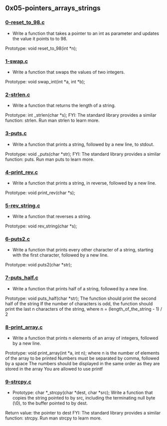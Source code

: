## 0x05-pointers_arrays_strings

### [0-reset_to_98.c](./0-reset_to_98.c)
* Write a function that takes a pointer to an int as parameter and updates the value it points to to 98.

Prototype: void reset_to_98(int *n);

### [1-swap.c](./1-swap.c)
* Write a function that swaps the values of two integers.

Prototype: void swap_int(int *a, int *b);

### [2-strlen.c](./2-strlen.c)
* Write a function that returns the length of a string.

Prototype: int _strlen(char *s);
FYI: The standard library provides a similar function: strlen. Run man strlen to learn more.

### [3-puts.c](./3-puts.c)
* Write a function that prints a string, followed by a new line, to stdout.

Prototype: void _puts(char *str);
FYI: The standard library provides a similar function: puts. Run man puts to learn more.

### [4-print_rev.c](./4-print_rev.c)
* Write a function that prints a string, in reverse, followed by a new line.

Prototype: void print_rev(char *s);

### [5-rev_string.c](./5-rev_string.c)
* Write a function that reverses a string.

Prototype: void rev_string(char *s);

### [6-puts2.c](./6-puts2.c)
* Write a function that prints every other character of a string, starting with the first character, followed by a new line.

Prototype: void puts2(char *str);

### [7-puts_half.c](./7-puts_half.c)
* Write a function that prints half of a string, followed by a new line.

Prototype: void puts_half(char *str);
The function should print the second half of the string
If the number of characters is odd, the function should print the last n characters of the string, where n = (length_of_the_string - 1) / 2

### [8-print_array.c](./8-print_array.c)
* Write a function that prints n elements of an array of integers, followed by a new line.

Prototype: void print_array(int *a, int n);
where n is the number of elements of the array to be printed
Numbers must be separated by comma, followed by a space
The numbers should be displayed in the same order as they are stored in the array
You are allowed to use printf

### [9-strcpy.c](./9-strcpy.c)
* Prototype: char *_strcpy(char *dest, char *src);
Write a function that copies the string pointed to by src, including the terminating null byte (\0), to the buffer pointed to by dest.

Return value: the pointer to dest
FYI: The standard library provides a similar function: strcpy. Run man strcpy to learn more.
